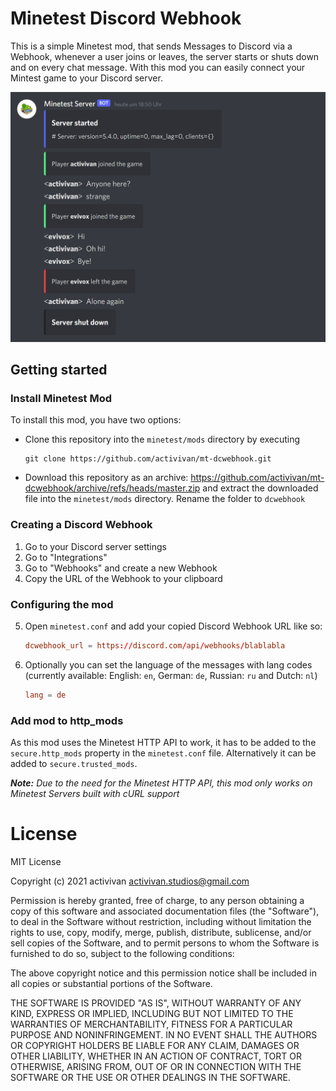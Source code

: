 # Minetest Discord Webhook

This is a simple Minetest mod, that sends Messages to Discord via a Webhook, whenever a user joins or leaves, the server starts or shuts down and on every chat message. With this mod you can easily connect your Mintest game to your Discord server.

<img src="screenshot.png" style="zoom:50%;" />



## Getting started

### Install Minetest Mod

To install this mod, you have two options:

* Clone this repository into the `minetest/mods` directory by executing

  ```shell
  git clone https://github.com/activivan/mt-dcwebhook.git
  ```

* Download this repository as an archive: https://github.com/activivan/mt-dcwebhook/archive/refs/heads/master.zip and extract the downloaded file into the `minetest/mods` directory. Rename the folder to `dcwebhook`


### Creating a Discord Webhook

1. Go to your Discord server settings
2. Go to "Integrations"
3. Go to "Webhooks" and create a new Webhook
4. Copy the URL of the Webhook to your clipboard

### Configuring the mod

5. Open `minetest.conf` and add your copied Discord Webhook URL like so:

   ```conf
   dcwebhook_url = https://discord.com/api/webhooks/blablabla
   ```

6. Optionally you can set the language of the messages with lang codes (currently available: English: `en`, German: `de`, Russian: `ru` and Dutch: `nl`)

   ```conf
   lang = de
   ```

### Add mod to http_mods

As this mod uses the Minetest HTTP API to work, it has to be added to the `secure.http_mods` property in the `minetest.conf` file. Alternatively it can be added to `secure.trusted_mods`.

***Note:** Due to the need for the Minetest HTTP API, this mod only works on Minetest Servers built with cURL support*



# License

MIT License

Copyright (c) 2021 activivan <activivan.studios@gmail.com>

Permission is hereby granted, free of charge, to any person obtaining a copy of this software and associated documentation files (the  "Software"), to deal in the Software without restriction, including  without limitation the rights to use, copy, modify, merge, publish,  distribute, sublicense, and/or sell copies of the Software, and to  permit persons to whom the Software is furnished to do so, subject to  the following conditions:

The above copyright notice and this permission notice shall be included in all copies or substantial portions of the Software.

THE SOFTWARE IS PROVIDED "AS IS", WITHOUT WARRANTY OF ANY KIND,  EXPRESS OR IMPLIED, INCLUDING BUT NOT LIMITED TO THE WARRANTIES OF  MERCHANTABILITY, FITNESS FOR A PARTICULAR PURPOSE AND NONINFRINGEMENT.  IN NO EVENT SHALL THE AUTHORS OR COPYRIGHT HOLDERS BE LIABLE FOR ANY  CLAIM, DAMAGES OR OTHER LIABILITY, WHETHER IN AN ACTION OF CONTRACT,  TORT OR OTHERWISE, ARISING FROM, OUT OF OR IN CONNECTION WITH THE  SOFTWARE OR THE USE OR OTHER DEALINGS IN THE SOFTWARE.